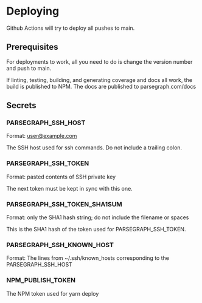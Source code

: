 # Deploying

Github Actions will try to deploy all pushes to main.

## Prerequisites

For deployments to work, all you need to do is change the version number and push to main.

If linting, testing, building, and generating coverage and docs all work, the build is published to NPM. The docs are published to parsegraph.com/docs

## Secrets

### PARSEGRAPH_SSH_HOST

Format: user@example.com

The SSH host used for ssh commands. Do not include a trailing colon.

### PARSEGRAPH_SSH_TOKEN

Format: pasted contents of SSH private key

The next token must be kept in sync with this one.

### PARSEGRAPH_SSH_TOKEN_SHA1SUM

Format: only the SHA1 hash string; do not include the filename or spaces

This is the SHA1 hash of the token used for PARSEGRAPH_SSH_TOKEN.

### PARSEGRAPH_SSH_KNOWN_HOST

Format: The lines from ~/.ssh/known_hosts corresponding to the PARSEGRAPH_SSH_HOST

### NPM_PUBLISH_TOKEN

The NPM token used for yarn deploy
